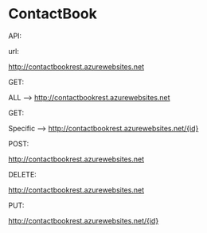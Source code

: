 # ContactBook



API:

url: 

http://contactbookrest.azurewebsites.net


GET:

ALL   -->  http://contactbookrest.azurewebsites.net



GET:

Specific   -->  http://contactbookrest.azurewebsites.net/{id}


POST:

http://contactbookrest.azurewebsites.net


DELETE:

http://contactbookrest.azurewebsites.net


PUT:

http://contactbookrest.azurewebsites.net/{id}
